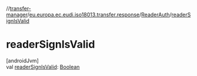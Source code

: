 //[transfer-manager](../../../index.md)/[eu.europa.ec.eudi.iso18013.transfer.response](../index.md)/[ReaderAuth](index.md)/[readerSignIsValid](reader-sign-is-valid.md)

# readerSignIsValid

[androidJvm]\
val [readerSignIsValid](reader-sign-is-valid.md): [Boolean](https://kotlinlang.org/api/latest/jvm/stdlib/kotlin/-boolean/index.html)
